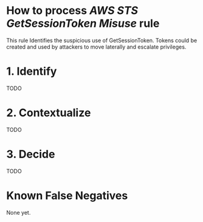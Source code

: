 # How to process *AWS STS GetSessionToken Misuse* rule
This rule Identifies the suspicious use of GetSessionToken. Tokens could be created and used by attackers to move laterally and escalate privileges.

# 1. Identify
TODO

# 2. Contextualize
TODO

# 3. Decide
TODO

# Known False Negatives
None yet.
